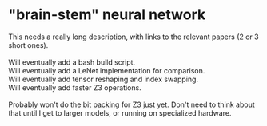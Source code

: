 # "brain-stem" neural network

This needs a really long description, with links to the relevant papers (2 or 3 short ones).<br>
<br>
Will eventually add a bash build script.<br>
Will eventually add a LeNet implementation for comparison.<br>
Will eventually add tensor reshaping and index swapping.<br>
Will eventually add faster Z3 operations.<br>
<br>
Probably won't do the bit packing for Z3 just yet. Don't need to think about that until I get to larger models, or running on specialized hardware.<br>

